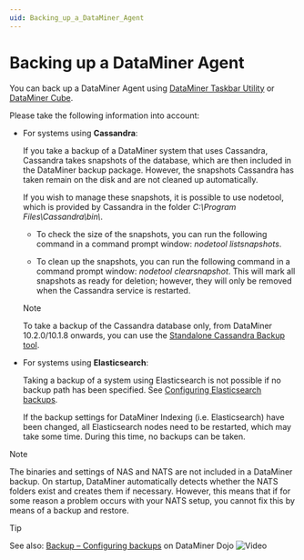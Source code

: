 ```yaml
---
uid: Backing_up_a_DataMiner_Agent
---
```


# Backing up a DataMiner Agent

You can back up a DataMiner Agent using [DataMiner Taskbar Utility](xref:Backing_up_a_DataMiner_Agent_using_DataMiner_Taskbar_Utility) or [DataMiner Cube](xref:Backing_up_a_DataMiner_Agent_in_DataMiner_Cube).

Please take the following information into account:

- For systems using **Cassandra**:

  If you take a backup of a DataMiner system that uses Cassandra, Cassandra takes snapshots of the database, which are then included in the DataMiner backup package. However, the snapshots Cassandra has taken remain on the disk and are not cleaned up automatically.

  If you wish to manage these snapshots, it is possible to use nodetool, which is provided by Cassandra in the folder *C:\\Program Files\\Cassandra\\bin\\*.

  - To check the size of the snapshots, you can run the following command in a command prompt window: *nodetool listsnapshots*.

  - To clean up the snapshots, you can run the following command in a command prompt window: *nodetool clearsnapshot*. This will mark all snapshots as ready for deletion; however, they will only be removed when the Cassandra service is restarted.

  > [!NOTE]
  > To take a backup of the Cassandra database only, from DataMiner 10.2.0/10.1.8 onwards, you can use the [Standalone Cassandra Backup tool](xref:Standalone_Cassandra_Backup_Tool).

- For systems using **Elasticsearch**:

  Taking a backup of a system using Elasticsearch is not possible if no backup path has been specified. See [Configuring Elasticsearch backups](xref:Configuring_Elasticsearch_backups).

  If the backup settings for DataMiner Indexing (i.e. Elasticsearch) have been changed, all Elasticsearch nodes need to be restarted, which may take some time. During this time, no backups can be taken.

> [!NOTE]
> The binaries and settings of NAS and NATS are not included in a DataMiner backup. On startup, DataMiner automatically detects whether the NATS folders exist and creates them if necessary. However, this means that if for some reason a problem occurs with your NATS setup, you cannot fix this by means of a backup and restore.

> [!TIP]
> See also: [Backup – Configuring backups](https://community.dataminer.services/video/backup-configuring-backups/) on DataMiner Dojo ![Video](~/user-guide/images/video_Duo.png)
